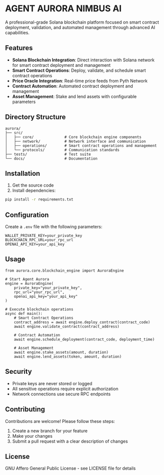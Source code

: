 # AGENT AURORA NIMBUS AI

A professional-grade Solana blockchain platform focused on smart contract deployment, validation, and automated management through advanced AI capabilities.

## Features

- **Solana Blockchain Integration**: Direct interaction with Solana network for smart contract deployment and management
- **Smart Contract Operations**: Deploy, validate, and schedule smart contract operations
- **Price Oracle Integration**: Real-time price feeds from Pyth Network
- **Contract Automation**: Automated contract deployment and management
- **Asset Management**: Stake and lend assets with configurable parameters

## Directory Structure

```
aurora/
├── src/
│   ├── core/              # Core blockchain engine components
│   ├── network/           # Network interface and communication
│   ├── operations/        # Smart contract operations and management
│   └── protocols/         # Communication standards
├── tests/                 # Test suite
└── docs/                  # Documentation
```

## Installation

1. Get the source code
2. Install dependencies:
```bash
pip install -r requirements.txt
```

## Configuration

Create a `.env` file with the following parameters:

```env
WALLET_PRIVATE_KEY=your_private_key
BLOCKCHAIN_RPC_URL=your_rpc_url
OPENAI_API_KEY=your_api_key
```

## Usage

```
from aurora.core.blockchain_engine import AuroraEngine

# Start Agent Aurora
engine = AuroraEngine(
    private_key="your_private_key",
    rpc_url="your_rpc_url",
    openai_api_key="your_api_key"
)

# Execute blockchain operations
async def main():
    # Smart Contract Operations
    contract_address = await engine.deploy_contract(contract_code)
    await engine.validate_contract(contract_address)
    
    # Contract Automation
    await engine.schedule_deployment(contract_code, deployment_time)
    
    # Asset Management
    await engine.stake_assets(amount, duration)
    await engine.lend_assets(token, amount, duration)
```

## Security

- Private keys are never stored or logged
- All sensitive operations require explicit authorization
- Network connections use secure RPC endpoints

## Contributing

Contributions are welcome! Please follow these steps:

1. Create a new branch for your feature
2. Make your changes
3. Submit a pull request with a clear description of changes

## License

GNU Affero General Public License - see LICENSE file for details

